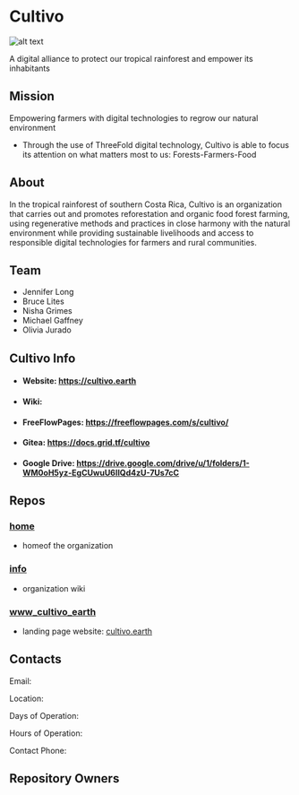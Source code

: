 # Cultivo

![alt text](http://www.biolleyfarms.com/uploads/1/1/7/4/117475281/coffee-bananas_2.jpg "Finca Lilo-Biolley,Costa Rica")


A digital alliance to protect our tropical rainforest and empower its inhabitants

## Mission
Empowering farmers with digital technologies to regrow our natural environment
- Through the use of ThreeFold digital technology, Cultivo is able to focus its attention on what matters most to us: Forests-Farmers-Food 


## About
In the tropical rainforest of southern Costa Rica, Cultivo is an organization that carries out and promotes reforestation and organic food forest farming, using regenerative methods and practices in close harmony with the natural environment while providing sustainable livelihoods and access to responsible digital technologies for farmers and rural communities.

## Team
- Jennifer Long
- Bruce Lites
- Nisha Grimes
- Michael Gaffney
- Olivia Jurado

## Cultivo Info

- #### Website: https://cultivo.earth 

- #### Wiki: 

- #### FreeFlowPages: https://freeflowpages.com/s/cultivo/

- #### Gitea: https://docs.grid.tf/cultivo 

- #### Google Drive: https://drive.google.com/drive/u/1/folders/1-WM0oH5yz-EgCUwuU6IIQd4zU-7Us7cC

## Repos 

### [home](https://github.com/cultivo/home)
- homeof the organization
### [info](https://github.com/cultivo/info)
- organization wiki
### [www_cultivo_earth](https://github.com/cultivo/www_cultivo_earth)
- landing page website: [cultivo.earth](https://cultivo.earth "Cultivo")


## Contacts

Email: 

Location:

Days of Operation: 

Hours of Operation: 

Contact Phone: 

## Repository Owners


